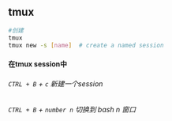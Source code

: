 ## tmux

```bash
#创建
tmux 
tmux new -s [name]  # create a named session 
```

#### 在tmux session中

###### `CTRL + B`  + `c`  新建一个session

###### `CTRL + B`  + `number n`  切换到 bash n 窗口

